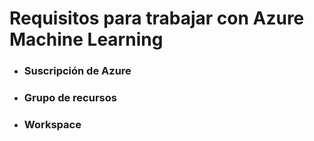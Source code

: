 


# Requisitos para trabajar con Azure Machine Learning

- ### Suscripción de Azure
- ### Grupo de recursos
- ### Workspace